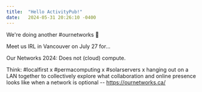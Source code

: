 ```yaml
---
title:  "Hello ActivityPub!"
date:   2024-05-31 20:26:10 -0400
---
```


We're doing another #ournetworks 🌻

Meet us IRL in Vancouver on July 27 for...

Our Networks 2024: Does not (cloud) compute.

Think: #localfirst x #permacomputing x #solarservers x hanging out on a LAN together to collectively explore what collaboration and online presence looks like when a network is optional -- https://ournetworks.ca/